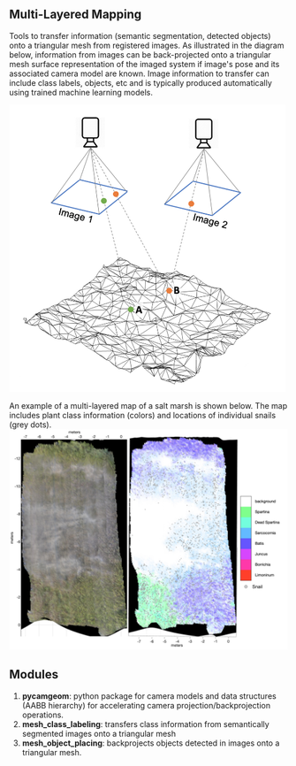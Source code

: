 ## Multi-Layered Mapping

Tools to transfer information (semantic segmentation, detected objects) onto a triangular mesh from registered images. As illustrated in the diagram below, information from images can be back-projected onto a triangular mesh surface representation of the imaged system if image's pose and its associated camera model are known. Image information to transfer can include class labels, objects, etc and is typically produced automatically using trained machine learning models.

<img src=doc/box_1_diagram.jpg width="500">

An example of a multi-layered map of a salt marsh is shown below. The map includes plant class information (colors) and locations of individual snails (grey dots).
![example](doc/marsh_example.jpg)

## Modules
1. **pycamgeom**: python package for camera models and data structures (AABB hierarchy) for accelerating camera projection/backprojection operations.
2. **mesh\_class_labeling**: transfers class information from semantically segmented images onto a triangular mesh
3. **mesh\_object_placing**: backprojects objects detected in images onto a triangular mesh.


